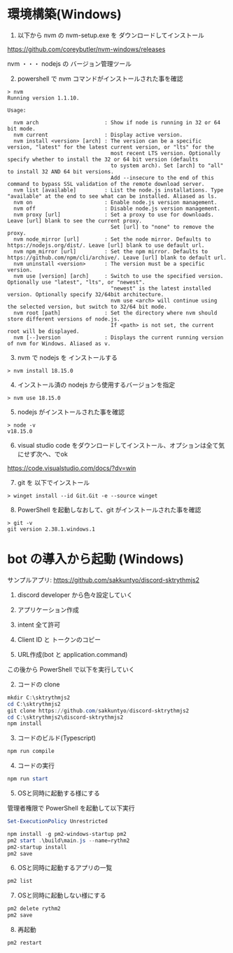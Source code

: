 
# 環境構築(Windows)
1. 以下から nvm の nvm-setup.exe を ダウンロードしてインストール

https://github.com/coreybutler/nvm-windows/releases

nvm ・・・ nodejs の バージョン管理ツール

2. powershell で nvm コマンドがインストールされた事を確認
```
> nvm
Running version 1.1.10.

Usage:

  nvm arch                     : Show if node is running in 32 or 64 bit mode.
  nvm current                  : Display active version.
  nvm install <version> [arch] : The version can be a specific version, "latest" for the latest current version, or "lts" for the
                                 most recent LTS version. Optionally specify whether to install the 32 or 64 bit version (defaults
                                 to system arch). Set [arch] to "all" to install 32 AND 64 bit versions.
                                 Add --insecure to the end of this command to bypass SSL validation of the remote download server.
  nvm list [available]         : List the node.js installations. Type "available" at the end to see what can be installed. Aliased as ls.
  nvm on                       : Enable node.js version management.
  nvm off                      : Disable node.js version management.
  nvm proxy [url]              : Set a proxy to use for downloads. Leave [url] blank to see the current proxy.
                                 Set [url] to "none" to remove the proxy.
  nvm node_mirror [url]        : Set the node mirror. Defaults to https://nodejs.org/dist/. Leave [url] blank to use default url.
  nvm npm_mirror [url]         : Set the npm mirror. Defaults to https://github.com/npm/cli/archive/. Leave [url] blank to default url.
  nvm uninstall <version>      : The version must be a specific version.
  nvm use [version] [arch]     : Switch to use the specified version. Optionally use "latest", "lts", or "newest".
                                 "newest" is the latest installed version. Optionally specify 32/64bit architecture.
                                 nvm use <arch> will continue using the selected version, but switch to 32/64 bit mode.
  nvm root [path]              : Set the directory where nvm should store different versions of node.js.
                                 If <path> is not set, the current root will be displayed.
  nvm [--]version              : Displays the current running version of nvm for Windows. Aliased as v.
```

3. nvm で nodejs を インストールする
```
> nvm install 18.15.0
```

4. インストール済の nodejs から使用するバージョンを指定
```
> nvm use 18.15.0
```

5. nodejs がインストールされた事を確認
```
> node -v
v18.15.0
```

6. visual studio code をダウンロードしてインストール、オプションは全て気にせず次へ、でok

https://code.visualstudio.com/docs/?dv=win

7. git を 以下でインストール
```
> winget install --id Git.Git -e --source winget
```

8. PowerShell を起動しなおして、git がインストールされた事を確認
```
> git -v
git version 2.38.1.windows.1
```

# bot の導入から起動 (Windows)

サンプルアプリ: https://github.com/sakkuntyo/discord-sktrythmjs2

1. discord developer から色々設定していく
   
  1. アプリケーション作成
  3. intent 全て許可
  4. Client ID と トークンのコピー
  5. URL作成(bot と application.command)

この後から PowerShell で以下を実行していく

2. コードの clone

```PowerShell
mkdir C:\sktrythmjs2
cd C:\sktrythmjs2
git clone https://github.com/sakkuntyo/discord-sktrythmjs2
cd C:\sktrythmjs2\discord-sktrythmjs2
npm install
```

3. コードのビルド(Typescript)

```PowerShell
npm run compile
```

4. コードの実行

```PowerShell
npm run start
```

5. OSと同時に起動する様にする

管理者権限で PowerShell を起動して以下実行

```PowerShell
Set-ExecutionPolicy Unrestricted
```

```PowerShell
npm install -g pm2-windows-startup pm2
pm2 start .\build\main.js --name=rythm2
pm2-startup install
pm2 save
```

6. OSと同時に起動するアプリの一覧

```PowerShell
pm2 list
```

7. OSと同時に起動しない様にする

```PowerShell
pm2 delete rythm2
pm2 save
```

8. 再起動

```PowerShell
pm2 restart
```
